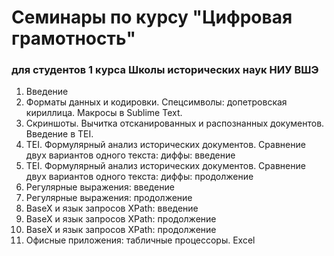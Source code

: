 # Семинары по курсу "Цифровая грамотность"

### для студентов 1 курса Школы исторических наук НИУ ВШЭ

1. Введение
2. Форматы данных и кодировки. Спецсимволы: допетровская кириллица. Макросы в Sublime Text. 
3. Скриншоты. Вычитка отсканированных и распознанных документов. Введение в TEI.
4. TEI. Формулярный анализ исторических документов. Сравнение двух вариантов одного текста: диффы: введение
5. TEI. Формулярный анализ исторических документов. Сравнение двух вариантов одного текста: диффы: продолжение
6. Регулярные выражения: введение
7. Регулярные выражения: продолжение
8. BaseX и язык запросов XPath: введение
9. BaseX и язык запросов XPath: продолжение
10. BaseX и язык запросов XPath: продолжение
11. Офисные приложения: табличные процессоры. Excel



